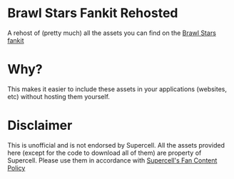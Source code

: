 # Brawl Stars Fankit Rehosted
A rehost of (pretty much) all the assets you can find on the [Brawl Stars fankit](https://fankit.supercell.com/d/YvtsWV4pUQVm/)

# Why?
This makes it easier to include these assets in your applications (websites, etc) without hosting them yourself.

# Disclaimer
This is unofficial and is not endorsed by Supercell. All the assets provided here (except for the code to download all of them) are property of Supercell. Please use them in accordance with [Supercell's Fan Content Policy](https://www.supercell.com/fan-content-policy)
